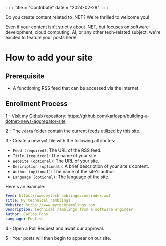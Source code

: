 +++
title = "Contribute"
date = "2024-02-28"
+++

Do you create content related to .NET? We're thrilled to welcome you!

Even if your content isn't strictly about .NET, but focuses on software development, cloud computing, AI, or any other tech-related subject, we're excited to feature your posts here!

# How to add your site

## Prerequisite

- A functioning RSS feed that can be accessed via the Internet.

## Enrollment Process

1 - Visit my Github repository: https://github.com/karlospn/building-a-dotnet-news-aggregator-site

2 - The ``/data`` folder contain the current feeds utilized by this site.

3 - Create a new ``yml`` file with the following attributes:
 - ``Feed (required)``: The URL of the RSS feed.
 - ``Title (required)``: The name of your site.
 - ``Website (optional)``: The URL of your site.
 - ``Description (optional)``:  A brief description of your site's content.
 - ``Author (optional)``: The name of the site's author.
 - ``Language (optional)``: The language of the site.

 Here's an example:

```yml
Feed: https://www.mytechramblings.com/index.xml
Title: My technical ramblings
Website: https://www.mytechramblings.com
Description: Technical ramblings from a software engineer
Author: Carlos Pons
Language: English

```

4 - Open a Pull Request and await our approval.

5 - Your posts will then begin to appear on our site.


